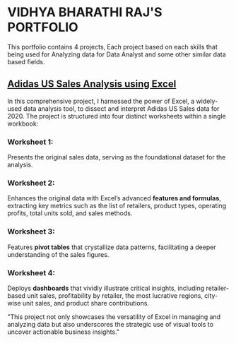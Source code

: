 # VIDHYA BHARATHI RAJ'S PORTFOLIO
This portfolio contains 4 projects, Each project based on each skills that being used for Analyzing data for Data Analyst and some other similar data based fields.

## [Adidas US Sales Analysis using Excel](https://github.com/VidhyabharathirajC/Excel-Project)

In this comprehensive project, I harnessed the power of Excel, a widely-used data analysis tool, to dissect and interpret Adidas US Sales data for 2020. The project is structured into four distinct worksheets within a single workbook:

### Worksheet 1:
Presents the original sales data, serving as the foundational dataset for the analysis.  

### Worksheet 2:
Enhances the original data with Excel’s advanced **features and formulas**, extracting key metrics such as the list of retailers, product types, operating profits, total units sold, and sales methods.

### Worksheet 3:
Features **pivot tables** that crystallize data patterns, facilitating a deeper understanding of the sales figures.  

### Worksheet 4:
Deploys **dashboards** that vividly illustrate critical insights, including retailer-based unit sales, profitability by retailer, the most lucrative regions, city-wise unit sales, and product share contributions.  


"This project not only showcases the versatility of Excel in managing and analyzing data but also underscores the strategic use of visual tools to uncover actionable business insights."

